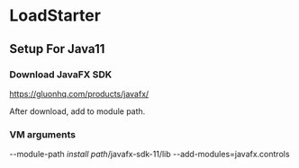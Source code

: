 # LoadStarter
## Setup For Java11
### Download JavaFX SDK
https://gluonhq.com/products/javafx/

After download, add to module path.
### VM arguments
--module-path *install path*/javafx-sdk-11/lib --add-modules=javafx.controls

